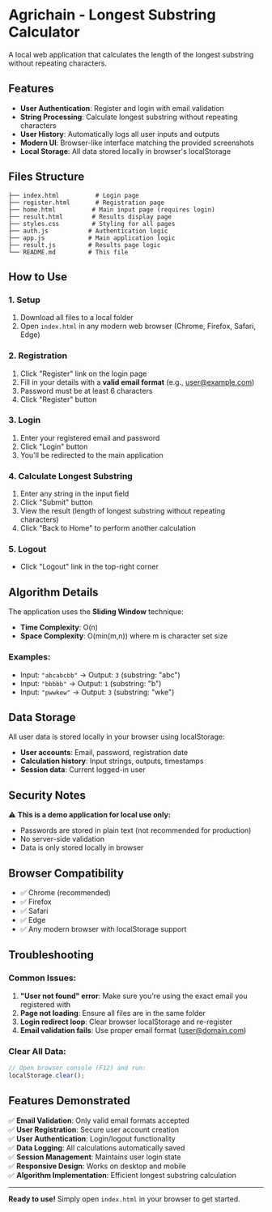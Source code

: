 # Agrichain - Longest Substring Calculator

A local web application that calculates the length of the longest substring without repeating characters.

## Features

- **User Authentication**: Register and login with email validation
- **String Processing**: Calculate longest substring without repeating characters
- **User History**: Automatically logs all user inputs and outputs
- **Modern UI**: Browser-like interface matching the provided screenshots
- **Local Storage**: All data stored locally in browser's localStorage

## Files Structure

```
├── index.html          # Login page
├── register.html       # Registration page  
├── home.html          # Main input page (requires login)
├── result.html        # Results display page
├── styles.css         # Styling for all pages
├── auth.js           # Authentication logic
├── app.js            # Main application logic
├── result.js         # Results page logic
└── README.md         # This file
```

## How to Use

### 1. Setup
1. Download all files to a local folder
2. Open `index.html` in any modern web browser (Chrome, Firefox, Safari, Edge)

### 2. Registration
1. Click "Register" link on the login page
2. Fill in your details with a **valid email format** (e.g., user@example.com)
3. Password must be at least 6 characters
4. Click "Register" button

### 3. Login
1. Enter your registered email and password
2. Click "Login" button
3. You'll be redirected to the main application

### 4. Calculate Longest Substring
1. Enter any string in the input field
2. Click "Submit" button
3. View the result (length of longest substring without repeating characters)
4. Click "Back to Home" to perform another calculation

### 5. Logout
- Click "Logout" link in the top-right corner

## Algorithm Details

The application uses the **Sliding Window** technique:
- **Time Complexity**: O(n)
- **Space Complexity**: O(min(m,n)) where m is character set size

### Examples:
- Input: `"abcabcbb"` → Output: `3` (substring: "abc")
- Input: `"bbbbb"` → Output: `1` (substring: "b")
- Input: `"pwwkew"` → Output: `3` (substring: "wke")

## Data Storage

All user data is stored locally in your browser using localStorage:
- **User accounts**: Email, password, registration date
- **Calculation history**: Input strings, outputs, timestamps
- **Session data**: Current logged-in user

## Security Notes

⚠️ **This is a demo application for local use only:**
- Passwords are stored in plain text (not recommended for production)
- No server-side validation
- Data is only stored locally in browser

## Browser Compatibility

- ✅ Chrome (recommended)
- ✅ Firefox
- ✅ Safari
- ✅ Edge
- ✅ Any modern browser with localStorage support

## Troubleshooting

### Common Issues:

1. **"User not found" error**: Make sure you're using the exact email you registered with
2. **Page not loading**: Ensure all files are in the same folder
3. **Login redirect loop**: Clear browser localStorage and re-register
4. **Email validation fails**: Use proper email format (user@domain.com)

### Clear All Data:
```javascript
// Open browser console (F12) and run:
localStorage.clear();
```

## Features Demonstrated

✅ **Email Validation**: Only valid email formats accepted  
✅ **User Registration**: Secure user account creation  
✅ **User Authentication**: Login/logout functionality  
✅ **Data Logging**: All calculations automatically saved  
✅ **Session Management**: Maintains user login state  
✅ **Responsive Design**: Works on desktop and mobile  
✅ **Algorithm Implementation**: Efficient longest substring calculation  

---

**Ready to use!** Simply open `index.html` in your browser to get started. 